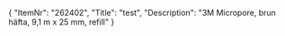 {
  "ItemNr": "262402",
  "Title": "test",
  "Description": "3M Micropore, brun häfta, 9,1 m x 25 mm, refill"
}